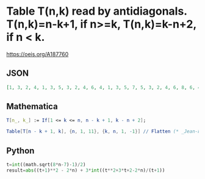 # Table T\(n,k\) read by antidiagonals\. T\(n,k\)\=n\-k\+1, if n\>\=k, T\(n,k\)\=k\-n\+2, if n < k\.
https://oeis.org/A187760
## JSON
```JSON
[1, 3, 2, 4, 1, 3, 5, 3, 2, 4, 6, 4, 1, 3, 5, 7, 5, 3, 2, 4, 6, 8, 6, 4, 1, 3, 5, 7, 9, 7, 5, 3, 2, 4, 6, 8, 10, 8, 6, 4, 1, 3, 5, 7, 9, 11, 9, 7, 5, 3, 2, 4, 6, 8, 10, 12, 10, 8, 6, 4, 1, 3, 5, 7, 9, 11]
```
## Mathematica
```Mathematica
T[n_, k_] := If[1 <= k <= n, n - k + 1, k - n + 2];
```
```Mathematica
Table[T[n - k + 1, k], {n, 1, 11}, {k, n, 1, -1}] // Flatten (* _Jean-François Alcover_, Nov 06 2018 *)
```
## Python
```Python
t=int((math.sqrt(8*n-7)-1)/2)
result=abs((t+1)**2 - 2*n) + 3*int((t**2+3*t+2-2*n)/(t+1))
```
